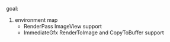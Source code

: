 goal:
1. environment map
    * RenderPass ImageView support
    * ImmediateGfx RenderToImage and CopyToBuffer support
